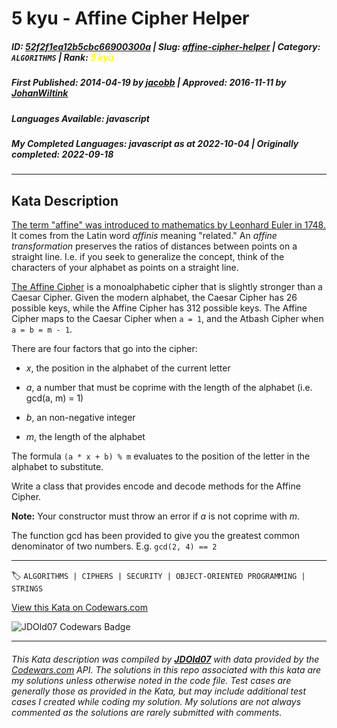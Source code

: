 # 5 kyu - Affine Cipher Helper

##### **ID**: [52f2f1ea12b5cbc66900300a](https://www.codewars.com/kata/52f2f1ea12b5cbc66900300a) | **Slug**: [affine-cipher-helper](https://www.codewars.com/kata/52f2f1ea12b5cbc66900300a) | **Category**: `ALGORITHMS` | **Rank**: <span style="color:yellow">5 kyu</span>

##### **First Published**: 2014-04-19 ***by*** [jacobb](https://www.codewars.com/users/jacobb) | **Approved**: 2016-11-11 ***by*** [JohanWiltink](https://www.codewars.com/users/JohanWiltink)

##### **Languages Available**: javascript

##### **My Completed Languages**: javascript ***as at*** 2022-10-04 | **Originally completed**: 2022-09-18

---

## Kata Description


[The term "affine" was introduced to mathematics by Leonhard Euler in 1748.](http://en.wikipedia.org/wiki/Affine_geometry#History) It comes from the Latin word *affinis* meaning "related." An *affine transformation* preserves the ratios of distances between points on a straight line. I.e. if you seek to generalize the concept, think of the characters of your alphabet as points on a straight line.



[The Affine Cipher](http://en.wikipedia.org/wiki/Affine_cipher) is a monoalphabetic cipher that is slightly stronger than a Caesar Cipher. Given the modern alphabet, the Caesar Cipher has 26 possible keys, while the Affine Cipher has 312 possible keys. The Affine Cipher maps to the Caesar Cipher when `a = 1`, and the Atbash Cipher when `a = b = m - 1`.



There are four factors that go into the cipher:



* *x*, the position in the alphabet of the current letter

* *a*, a number that must be coprime with the length of the alphabet (i.e. gcd(a, m) = 1)

* *b*, an non-negative integer 

* *m*, the length of the alphabet



The formula `(a * x + b) % m` evaluates to the position of the letter in the alphabet to substitute.



Write a class that provides encode and decode methods for the Affine Cipher.



**Note:** Your constructor must throw an error if *a* is not coprime with *m*.



The function gcd has been provided to give you the greatest common denominator of two numbers. E.g. `gcd(2, 4) == 2`

---


🏷 `ALGORITHMS | CIPHERS | SECURITY | OBJECT-ORIENTED PROGRAMMING | STRINGS`


[View this Kata on Codewars.com](https://www.codewars.com/kata/52f2f1ea12b5cbc66900300a)

![](https://www.codewars.com/users/jdold07/badges/large "JDOld07 Codewars Badge")

---

###### *This Kata description was compiled by [**JDOld07**](https://tpstech.dev) with data provided by the [Codewars.com](https://www.codewars.com) API.  The solutions in this repo associated with this kata are my solutions unless otherwise noted in the code file.  Test cases are generally those as provided in the Kata, but may include additional test cases I created while coding my solution.  My solutions are not always commented as the solutions are rarely submitted with comments.*
